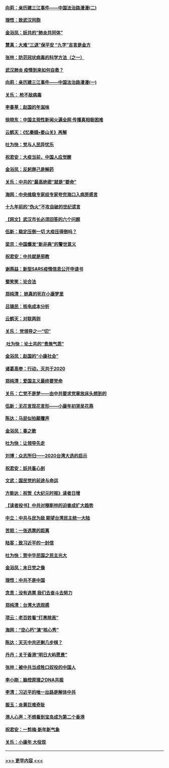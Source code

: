 #### [向莉：亲历建三江事件——中国法治路漫漫(二)](../pages/nsc993/n11829102.md?t=01301631) 
#### [理悟：致武汉同胞](../pages/nsc993/n11831522.md?t=01301631) 
#### [金浴凤：妖共的“肺炎共同体”](../pages/nsc993/n11829448.md?t=01301631) 
#### [慧真：大难“三退”保平安 “九字”吉言是金方](../pages/nsc993/n11829501.md?t=01301631) 
#### [张林：防范冠状病毒的科学方法（之一）](../pages/nsc993/n11828618.md?t=01301631) 
#### [武汉肺炎 疫情到来如何自救？](../pages/nsc993/n11827632.md?t=01301631) 
#### [向莉：亲历建三江事件——中国法治路漫漫(一)](../pages/nsc993/n11827190.md?t=01301631) 
#### [关乐： 枪不敌病毒](../pages/nsc993/n11826746.md?t=01301631) 
#### [李春草：赵国的年滋味](../pages/nsc993/n11826321.md?t=01301631) 
#### [徐晓东：中国主观性新闻火遍全网 传播真相极困难](../pages/nsc993/n11826508.md?t=01301631) 
#### [云鹤天：《忆秦娥▪娄山关》再解](../pages/nsc993/n11824682.md?t=01301631) 
#### [吐为快：党与人民异忧乐](../pages/nsc993/n11824660.md?t=01301631) 
#### [祝君安：大疫当前，中国人应觉醒](../pages/nsc993/n11821946.md?t=01301631) 
#### [金浴凤：反躬罪己是解药](../pages/nsc993/n11820280.md?t=01301631) 
#### [关乐：中共的“最高绝密”就是“要命”](../pages/nsc993/n11816946.md?t=01301631) 
#### [海网：中央维稳专家组专家夸完海口入病房感言](../pages/nsc993/n11815138.md?t=01301631) 
#### [十九年前的“伪火”不攻自破的世纪谎言](../pages/nsc993/n11813238.md?t=01301631) 
#### [【网文】武汉市长必须回答的六个问题](../pages/nsc993/n11813848.md?t=01301631) 
#### [伍新：稳定压倒一切 大疫压得倒吗？](../pages/nsc993/n11812634.md?t=01301631) 
#### [梁京：中国爆发“新非典”的警世意义](../pages/nsc993/n11812554.md?t=01301631) 
#### [祝君安：中共就是邪教](../pages/nsc993/n11812431.md?t=01301631) 
#### [谢燕益：新型SARS疫情信息公开申请书](../pages/nsc993/n11808840.md?t=01301631) 
#### [蜀笑笑：论合法](../pages/nsc993/n11808064.md?t=01301631) 
#### [郑纯清： 她真的死在小康梦里](../pages/nsc993/n11806623.md?t=01301631) 
#### [吕锡民：核电成本分析](../pages/nsc993/n11806284.md?t=01301631) 
#### [云鹤天：对联两则](../pages/nsc993/n11805957.md?t=01301631) 
#### [关乐： 党领导之一“切”](../pages/nsc993/n11804505.md?t=01301631) 
#### [ 吐为快：论土共的“贵族气质”](../pages/nsc993/n11804490.md?t=01301631) 
#### [金浴凤：赵国的“小康社会”](../pages/nsc993/n11804452.md?t=01301631) 
#### [诸葛高参：行动，灭共于2020](../pages/nsc993/n11804120.md?t=01301631) 
#### [郑纯清：爱国主义最终要党命](../pages/nsc993/n11802197.md?t=01301631) 
#### [关乐：亡党不是梦——由中共要求党章放床头想到的](../pages/nsc993/n11802156.md?t=01301631) 
#### [伍新：无花言现花言形——小康年初哭吴花燕](../pages/nsc993/n11800044.md?t=01301631) 
#### [陈达：马屁似拍颠覆声](../pages/nsc993/n11800010.md?t=01301631) 
#### [金浴凤：春之歌](../pages/nsc993/n11797687.md?t=01301631) 
#### [吐为快：让领导先走](../pages/nsc993/n11797512.md?t=01301631) 
#### [刘博：众志所归——2020台湾大选的启示](../pages/nsc993/n11796878.md?t=01301631) 
#### [祝君安：妖共畜心剖](../pages/nsc993/n11794273.md?t=01301631) 
#### [文武：国民党的前途与命运](../pages/nsc993/n11794198.md?t=01301631) 
#### [方能达：祝贺《大纪元时报》读者日增](../pages/nsc993/n11793807.md?t=01301631) 
#### [【读者投书】中共对穆斯林的迫害成扩大趋势](../pages/nsc993/n11791371.md?t=01301631) 
#### [中立：中共与民为敌 期望台湾民主统一大陆](../pages/nsc993/n11790392.md?t=01301631) 
#### [苦胆：一张选票的距离](../pages/nsc993/n11788914.md?t=01301631) 
#### [陆客：致习近平的一封信](../pages/nsc993/n11788867.md?t=01301631) 
#### [吐为快：贺中华民国之民主光大](../pages/nsc993/n11788618.md?t=01301631) 
#### [金浴凤：末日党之像](../pages/nsc993/n11787475.md?t=01301631) 
#### [理悟：中共不是中国](../pages/nsc993/n11787463.md?t=01301631) 
#### [念贲：没有选票  我们去奋斗去努力](../pages/nsc993/n11787398.md?t=01301631) 
#### [郑纯清：台湾大选观感](../pages/nsc993/n11786210.md?t=01301631) 
#### [项云：老百姓看“打黑除恶”](../pages/nsc993/n11785398.md?t=01301631) 
#### [海网：“空心朽”演“核心秀”](../pages/nsc993/n11783874.md?t=01301631) 
#### [陈达：天灭中共还剩几步棋？](../pages/nsc993/n11783719.md?t=01301631) 
#### [丹丹：关于香港“明日大屿愿景”](../pages/nsc993/n11783273.md?t=01301631) 
#### [张林：被中共当成牲口奴役的中国人](../pages/nsc993/n11782397.md?t=01301631) 
#### [李小刚：脑控原理之DNA共振](../pages/nsc993/n11780962.md?t=01301631) 
#### [李清：习近平的唯一出路是解体中共](../pages/nsc993/n11780866.md?t=01301631) 
#### [振玉：炎黄巨难奇耻](../pages/nsc993/n11779632.md?t=01301631) 
#### [港人心声：不想看到宝岛成为第二个香港](../pages/nsc993/n11778817.md?t=01301631) 
#### [祝君安：一剪梅‧新年新气象](../pages/nsc993/n11776340.md?t=01301631) 
#### [关乐：小康年 大役现](../pages/nsc993/n11774213.md?t=01301631) 

----
#### [ >>> 更早内容 <<< ](../indexes/nsc993-earlier.md)
